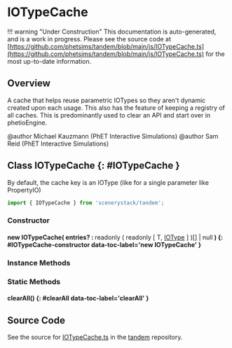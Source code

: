 # IOTypeCache

!!! warning "Under Construction"
    This documentation is auto-generated, and is a work in progress. Please see the source code at
    [https://github.com/phetsims/tandem/blob/main/js/IOTypeCache.ts](https://github.com/phetsims/tandem/blob/main/js/IOTypeCache.ts) for the most up-to-date information.

## Overview

A cache that helps reuse parametric IOTypes so they aren't dynamic created upon each usage. This also has the feature
of keeping a registry of all caches. This is predominantly used to clear an API and start over in phetioEngine.

@author Michael Kauzmann (PhET Interactive Simulations)
@author Sam Reid (PhET Interactive Simulations)

## Class IOTypeCache {: #IOTypeCache }


By default, the cache key is an IOType (like for a single parameter like PropertyIO)

```js
import { IOTypeCache } from 'scenerystack/tandem';
```
### Constructor

#### new IOTypeCache( entries? : <span style="font-weight: 400;">readonly ( readonly [ T, [IOType](../tandem/IOType.md) ] )[] | <span style="color: hsla(calc(var(--md-hue) + 180deg),80%,40%,1);">null</span></span> ) {: #IOTypeCache-constructor data-toc-label='new IOTypeCache' }

### Instance Methods



### Static Methods

#### clearAll() {: #clearAll data-toc-label='clearAll' }



## Source Code

See the source for [IOTypeCache.ts](https://github.com/phetsims/tandem/blob/main/js/IOTypeCache.ts) in the [tandem](https://github.com/phetsims/tandem) repository.
